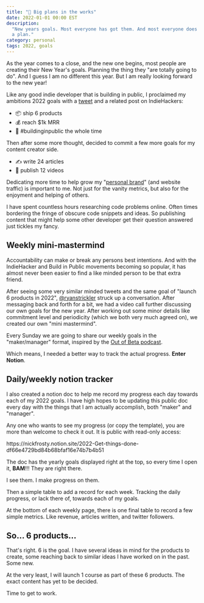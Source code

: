 ```yaml
---
title: "🚧 Big plans in the works"
date: 2022-01-01 00:00 EST
description:
  "New years goals. Most everyone has got them. And most everyone does NOT have
  a plan."
category: personal
tags: 2022, goals
---
```


As the year comes to a close, and the new one begins, most people are creating
their New Year's goals. Planning the thing they "are totally going to do". And I
guess I am no different this year. But I am really looking forward to the new
year!

Like any good indie developer that is building in public, I proclaimed my
ambitions 2022 goals with a
[tweet](https://twitter.com/nickfrosty/status/1477021010591420418) and a related
post on IndieHackers:

- 📦 ship 6 products
- 💰 reach $1k MRR
- 🚧 #buildinginpublic the whole time

Then after some more thought, decided to commit a few more goals for my content
creator side.

- ✍ write 24 articles
- 🎥 publish 12 videos

Dedicating more time to help grow my
"[personal brand](/blog/creating-a-personal-brand)" (and website traffic) is
important to me. Not just for the vanity metrics, but also for the enjoyment and
helping of others.

I have spent countless hours researching code problems online. Often times
bordering the fringe of obscure code snippets and ideas. So publishing content
that might help some other developer get their question answered just tickles my
fancy.

## Weekly mini-mastermind

Accountability can make or break any persons best intentions. And with the
IndieHacker and Build in Public movements becoming so popular, it has almost
never been easier to find a like minded person to be that extra friend.

After seeing some very similar minded tweets and the same goal of "launch 6
products in 2022", [@ryanstrickler](https://twitter.com/ryanstrickler) struck up
a conversation. After messaging back and forth for a bit, we had a video call
further discussing our own goals for the new year. After working out some minor
details like commitment level and periodicity (which we both very much agreed
on), we created our own "mini mastermind".

Every Sunday we are going to share our weekly goals in the "maker/manager"
format, inspired by the [Out of Beta podcast](https://outofbeta.fm/).

Which means, I needed a better way to track the actual progress. **Enter
Notion**.

## Daily/weekly notion tracker

I also created a notion doc to help me record my progress each day towards each
of my 2022 goals. I have high hopes to be updating this public doc every day
with the things that I am actually accomplish, both "maker" and "manager".

Any one who wants to see my progress (or copy the template), you are more than
welcome to check it out. It is public with read-only access:

<div class="msg note">
https://nickfrosty.notion.site/2022-Get-things-done-df66e4729bd84b68bfaf16e74b7b4b51
</div>

The doc has the yearly goals displayed right at the top, so every time I open
it, **BAM**!!! They are right there.

<div class="msg note">
I see them. I make progress on them.
</div>

Then a simple table to add a record for each week. Tracking the daily progress,
or lack there of, towards each of my goals.

At the bottom of each weekly page, there is one final table to record a few
simple metrics. Like revenue, articles written, and twitter followers.

## So... 6 products...

That's right. 6 is the goal. I have several ideas in mind for the products to
create, some reaching back to similar ideas I have worked on in the past. Some
new.

At the very least, I will launch 1 course as part of these 6 products. The exact
content has yet to be decided.

Time to get to work.
